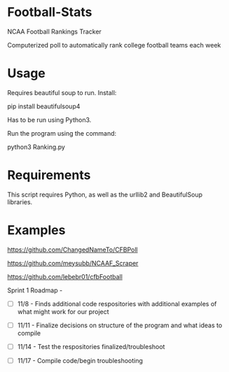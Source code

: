 # Football-Stats
NCAA Football Rankings Tracker

Computerized poll to automatically rank college football teams each week

# Usage

Requires beautiful soup to run. Install:

pip install beautifulsoup4

Has to be run using Python3.

Run the program using the command:

python3 Ranking.py

# Requirements

This script requires Python, as well as the urllib2 and BeautifulSoup libraries.

# Examples

https://github.com/ChangedNameTo/CFBPoll

https://github.com/meysubb/NCAAF_Scraper

https://github.com/lebebr01/cfbFootball


Sprint 1 Roadmap - 


- [ ] 11/8 - Finds additional code respositories with additional examples of what might work for our project
- [ ] 11/11 - Finalize decisions on structure of the program and what ideas to compile 
- [ ] 11/14 - Test the respositories finalized/troubleshoot
- [ ] 11/17 - Compile code/begin troubleshooting


